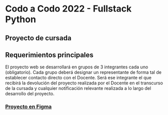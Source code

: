 # Codo a Codo 2022 - Fullstack Python
## Proyecto de cursada
## Requerimientos principales
El proyecto web se desarrollará en grupos de 3 integrantes cada uno (obligatorio). Cada grupo deberá designar un representante de forma tal de establecer contacto directo con el Docente. Será ese integrante el que recibirá la devolución del proyecto realizada por el Docente en el transcurso de la cursada y cualquier notificación relevante realizada a lo largo del desarrollo del proyecto.

### <a href="https://www.figma.com/file/lLQPb3R0nRo9IG244C8GNz/Proyecto-Curso-Python?node-id=0%3A1">Proyecto en Figma</a>






